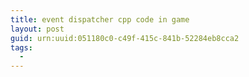 ```yaml
---
title: event dispatcher cpp code in game
layout: post
guid: urn:uuid:051180c0-c49f-415c-841b-52284eb8cca2
tags:
  - 
---
```



